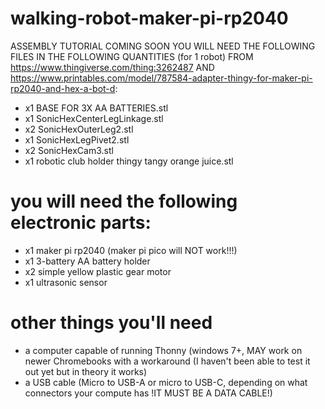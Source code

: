 # walking-robot-maker-pi-rp2040
ASSEMBLY TUTORIAL COMING SOON
YOU WILL NEED THE FOLLOWING FILES IN THE FOLLOWING QUANTITIES (for 1 robot) FROM https://www.thingiverse.com/thing:3262487 AND https://www.printables.com/model/787584-adapter-thingy-for-maker-pi-rp2040-and-hex-a-bot-d:


+ x1 BASE FOR 3X AA BATTERIES.stl
+ x1 SonicHexCenterLegLinkage.stl
+ x2 SonicHexOuterLeg2.stl
+ x1 SonicHexLegPivet2.stl
+ x2 SonicHexCam3.stl
+ x1 robotic club holder thingy tangy orange juice.stl

# you will need the following electronic parts:
+ x1 maker pi rp2040 (maker pi pico will NOT work!!!)
+ x1 3-battery AA battery holder
+ x2 simple yellow plastic gear motor
+ x1 ultrasonic sensor

# other things you'll need
+ a computer capable of running Thonny (windows 7+, MAY work on newer Chromebooks with a workaround (I haven't been able to test it out yet but in theory it works)
+ a USB cable (Micro to USB-A or micro to USB-C, depending on what connectors your compute has !IT MUST BE A DATA CABLE!)
